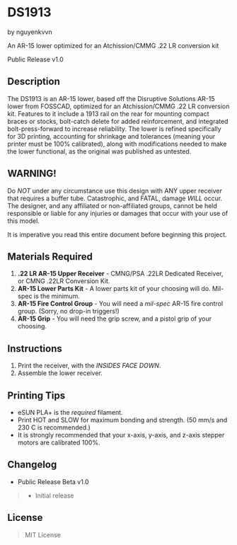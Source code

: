 # DS1913
by nguyenkvvn

An AR-15 lower optimized for an Atchission/CMMG .22 LR conversion kit

Public Release v1.0

## Description
The DS1913 is an AR-15 lower, based off the Disruptive Solutions AR-15 lower from FOSSCAD, optimized for an Atchission/CMMG .22 LR conversion kit. Features to it include a 1913 rail on the rear for mounting compact braces or stocks, bolt-catch delete for added reinforcement, and integrated bolt-press-forward to increase reliability. The lower is refined specifically for 3D printing, accounting for shrinkage and tolerances (meaning your printer must be 100% calibrated), along with modifications needed to make the lower functional, as the original was published as untested. 

## WARNING!
Do *NOT* under any circumstance use this design with ANY upper receiver that requires a buffer tube. Catastrophic, and FATAL, damage *WILL* occur. The designer, and any affiliated or non-affiliated groups, cannot be held responsible or liable for any injuries or damages that occur with your use of this model.

It is imperative you read this entire document before beginning this project.

## Materials Required
1. **.22 LR AR-15 Upper Receiver** - CMNG/PSA .22LR Dedicated Receiver, or CMNG .22LR Conversion Kit.
2. **AR-15 Lower Parts Kit** - A lower parts kit of your choosing will do. Mil-spec is the minimum.
3. **AR-15 Fire Control Group** - You will need a _mil-spec_ AR-15 fire control group. (Sorry, no drop-in triggers!)
4. **AR-15 Grip** - You will need the grip screw, and a pistol grip of your choosing.

## Instructions
1. Print the receiver, with the _INSIDES FACE DOWN_.
2. Assemble the lower receiver.

## Printing Tips
* eSUN PLA+ is the _required_ filament.
* Print HOT and SLOW for maximum bonding and strength. (50 mm/s and 230 C is recommended.)
* It is strongly recommended that your x-axis, y-axis, and z-axis stepper motors are calibrated 100%.

## Changelog
* Public Release Beta v1.0
> - Initial release

## License
> MIT License